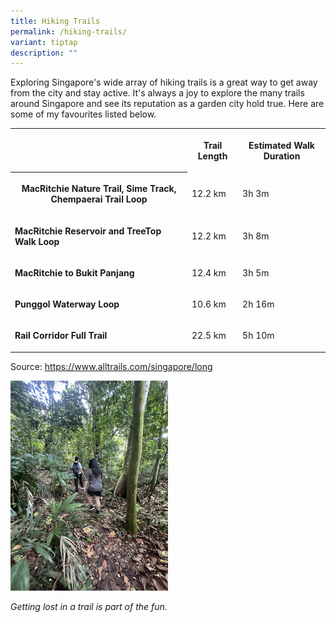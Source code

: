 ```yaml
---
title: Hiking Trails
permalink: /hiking-trails/
variant: tiptap
description: ""
---
```

<p>Exploring Singapore's wide array of hiking trails is a great way to get
away from the city and stay active. It's always a joy to explore the many
trails around Singapore and see its reputation as a garden city hold true.
Here are some of my favourites listed below.</p>
<p></p>
<table style="minWidth: 75px">
<colgroup>
<col>
<col>
<col>
</colgroup>
<tbody>
<tr>
<th rowspan="1" colspan="1">
<p></p>
</th>
<th rowspan="1" colspan="1">
<p>Trail Length</p>
</th>
<th rowspan="1" colspan="1">
<p>Estimated Walk Duration</p>
</th>
</tr>
<tr>
<th rowspan="1" colspan="1">
<p>MacRitchie Nature Trail, Sime Track, Chempaerai Trail Loop</p>
</th>
<td rowspan="1" colspan="1">
<p>12.2 km</p>
</td>
<td rowspan="1" colspan="1">
<p>3h 3m</p>
</td>
</tr>
<tr>
<td rowspan="1" colspan="1">
<p><strong>MacRitchie Reservoir and TreeTop Walk Loop</strong>
</p>
</td>
<td rowspan="1" colspan="1">
<p>12.2 km</p>
</td>
<td rowspan="1" colspan="1">
<p>3h 8m</p>
</td>
</tr>
<tr>
<td rowspan="1" colspan="1">
<p><strong>MacRitchie to Bukit Panjang</strong>
</p>
</td>
<td rowspan="1" colspan="1">
<p>12.4 km</p>
</td>
<td rowspan="1" colspan="1">
<p>3h 5m</p>
</td>
</tr>
<tr>
<td rowspan="1" colspan="1">
<p><strong>Punggol Waterway Loop</strong>
</p>
</td>
<td rowspan="1" colspan="1">
<p>10.6 km</p>
</td>
<td rowspan="1" colspan="1">
<p>2h 16m</p>
</td>
</tr>
<tr>
<td rowspan="1" colspan="1">
<p><strong>Rail Corridor Full Trail</strong>
</p>
</td>
<td rowspan="1" colspan="1">
<p>22.5 km</p>
</td>
<td rowspan="1" colspan="1">
<p>5h 10m</p>
</td>
</tr>
</tbody>
</table>
<p>Source: <a href="https://www.alltrails.com/singapore/long" rel="noopener noreferrer nofollow" target="_blank">https://www.alltrails.com/singapore/long</a>
</p>
<p></p>
<div class="isomer-image-wrapper">
<img style="width: 50%;" height="auto" width="100%" alt="hiking trail in Singapore" src="/images/hike.jpg">
</div>
<p><em>Getting lost in a trail is part of the fun.</em>
</p>
<p></p>